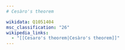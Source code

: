 ```yaml
---
# Cesàro's theorem

wikidata: Q1051404
msc_classification: "26"
wikipedia_links:
  - "[[Cesaro's theorem|Cesàro's theorem]]"
---
```

